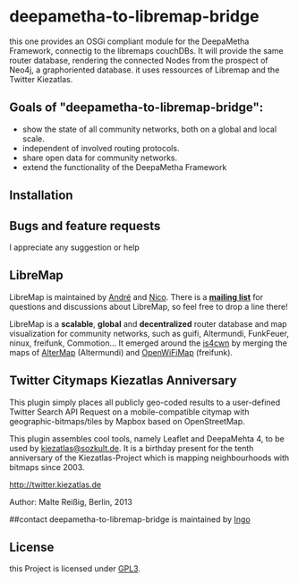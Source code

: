 deepametha-to-libremap-bridge
=============================

this one provides an OSGi compliant module for the DeepaMetha Framework, connectig to the libremaps couchDBs.
It will provide the same router database, rendering the connected Nodes from the prospect of Neo4j, a graphoriented database. it uses ressources of Libremap and the Twitter Kiezatlas.

## Goals of "deepametha-to-libremap-bridge":
* show the state of all community networks, both on a global and local scale.
* independent of involved routing protocols.
* share open data for community networks.
* extend the functionality of the DeepaMetha Framework


## Installation


## Bugs and feature requests
I appreciate any suggestion or help 

## LibreMap

LibreMap is maintained by [André](https://github.com/andrenarchy) and [Nico](https://github.com/nicoechaniz). There is a **[mailing list](http://lists.libremap.net/mailman/listinfo/discussion)** for questions and discussions about LibreMap, so feel free to drop a line there!

LibreMap is a **scalable**, **global** and **decentralized** router database and map visualization for community networks, such as guifi, Altermundi, FunkFeuer, ninux, freifunk, Commotion... It emerged around the [is4cwn](http://2013.wirelesssummit.org/) by merging the maps of [AlterMap](https://colectivo.altermundi.net/projects/altermap) (Altermundi) and [OpenWiFiMap](https://github.com/freifunk/openwifimap-html5) (freifunk).

## Twitter Citymaps Kiezatlas Anniversary

This plugin simply places all publicly geo-coded results to a user-defined Twitter Search API Request on a mobile-compatible citymap with geographic-bitmaps/tiles by Mapbox based on OpenStreetMap.

This plugin assembles cool tools, namely Leaflet and DeepaMehta 4, to be used by kiezatlas@sozkult.de. It is a birthday present for the tenth anniversary of the Kiezatlas-Project which is mapping neighbourhoods with bitmaps since 2003.

http://twitter.kiezatlas.de

Author: Malte Reißig, Berlin, 2013


##contact
deepametha-to-libremap-bridge is maintained by [Ingo](https://github.com/IngoGaucho)

## License

this Project is licensed under [GPL3](LICENSE).


